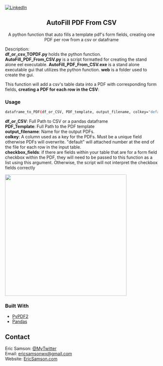 
[![LinkedIn][linkedin-shield]][linkedin-url]

<p align="center">
  <h2 align="center">AutoFill PDF From CSV</h2>
  <p align="center">
    A python function that auto fills a template pdf's form fields, creating one PDF per row from a csv or dataframe<br>
  </p>
</p>

<!-- ABOUT THE PROJECT -->
  Description: <br>
  <b>df_or_csv_TOPDF.py</b> holds the python function.
  <b>AutoFill_PDF_From_CSV.py</b> is a script formatted for creating the stand alone eel executable. 
  <b>AutoFill_PDF_From_CSV.exe</b> is a stand alone executable gui that utilizes the python function.
  <b>web</b> is a folder used to create the gui.
  
  This function will add a csv's table data into a PDF with corresponding form fields, <b>creating a PDF for each row in the CSV</b>:
  
<h3>Usage</h3> 

```bash
dataframe_to_PDF(df_or_CSV, PDF_template, output_filename, colkey="default", checkbox_fields="default")
```

<b>df_or_CSV</b>: Full Path to CSV or a pandas dataframe <br>
<b>PDF_Template</b>: Full Path to the PDF template <br>
<b>output_filename</b>: Name for the output PDFs. <br>
<b>colkey</b>: A column used as a key for the PDFs. Must be a unique field otherwise PDFs will overwrite. "default"
will attached number at the end of the file for each row in the input table. <br>
<b>checkbox_fields</b>: if there are fields within your table that are for a form field checkbox within the PDF, they will need to 
be passed to this function as a list using this argument. Otherwise, the script will not interpret the checkbox fields correctly<br>
  
  <img src="https://lh3.googleusercontent.com/jqjeu7Me452qzRuVmN14eAg2UEpQyqU8ddkwsJX3xavJQKYqAYdabksl76aorKelR-xwbUcA9p0Y3GabXRpoFSH56QCIWqXPmfR5_1wtL-NAM4ZWQiIDFYBiFvj9aCsDKwRE-zC_QQ=w2400" width="400px">


### Built With
* [PyPDF2](https://github.com/mstamy2/PyPDF2)
* [Pandas](https://pandas.pydata.org/)

<!-- CONTACT -->
## Contact
Eric Samson: [@MyTwitter](https://twitter.com/EricSamsonGIS) <br>
Email: ericsamsonwx@gmail.com <br>
Website: [EricSamson.com](https://ericsamson.com) <br>

[linkedin-shield]: https://img.shields.io/badge/-LinkedIn-black.svg?style=flat-square&logo=linkedin&colorB=555
[linkedin-url]: https://linkedin.com/in/iamericsamson
